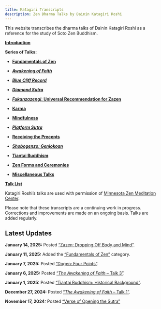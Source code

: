 ```yaml
---
title: Katagiri Transcripts
description: Zen Dharma Talks by Dainin Katagiri Roshi
---
```


This website transcribes the dharma talks of Dainin Katagiri Roshi as a reference for the study of Soto Zen Buddhism.

 [**Introduction**](about)

**Series of Talks:**

- [**Fundamentals of Zen**](fundamentals)

- [***Awakening of Faith***](awakening-of-faith)
- [***Blue Cliff Record***](blue-cliff-record)
- [***Diamond Sutra***](diamond-sutra)
- [***Fukanzazengi*: Universal Recommendation for Zazen**](fukanzazengi)
- [**Karma**](karma)
- [**Mindfulness**](mindfulness)
- [***Platform Sutra***](platform-sutra)
- [**Receiving the Precepts**](precepts)
- [***Shobogenzo: Genjokoan***](genjokoan)
- [**Tiantai Buddhism**](tiantai-buddhism)
- [**Zen Forms and Ceremonies**](zen-forms)

- [**Miscellaneous Talks**](miscellaneous)

[**Talk List**](list)

Katagiri Roshi’s talks are used with permission of [Minnesota Zen Meditation Center](https://www.mnzencenter.org/katagiri-project.html).

Please note that these transcripts are a continuing work in progress. Corrections and improvements are made on an ongoing basis. Talks are added regularly. 

## Latest Updates

**January 14, 2025:** Posted [“Zazen: Dropping Off Body and Mind”](1987-01-24-Zazen-Dropping-Off-Body-and-Mind).

**January 11, 2025:** Added the [“Fundamentals of Zen”](fundamentals) category.

**January 7, 2025:** Posted [“Dogen: Four Points”](1987-01-10-Dogen-Four-Points).

**January 6, 2025:** Posted [“*The Awakening of Faith* – Talk 3”](1984-04-06-Awakening-of-Faith-Talk-3).

**January 1, 2025:** Posted [“Tiantai Buddhism: Historical Background”](1986-10-31-Tiantai-Buddhism-Talk-1).

**December 27, 2024:** Posted [“*The Awakening of Faith* – Talk 1”](1984-03-16-Awakening-of-Faith-Talk-1).

**November 17, 2024:** Posted [“Verse of Opening the Sutra”](1986-07-23-Verse-of-Opening-the-Sutra)
